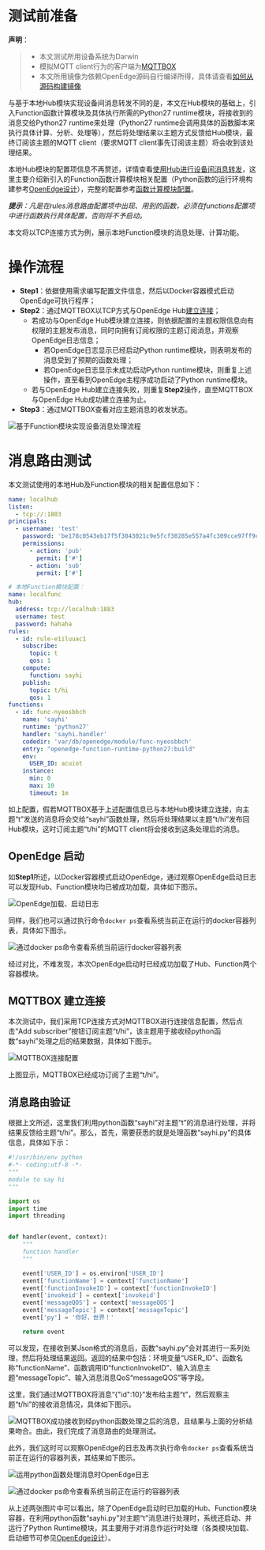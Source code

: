 # 测试前准备

**声明**：

> + 本文测试所用设备系统为Darwin
> + 模拟MQTT client行为的客户端为[MQTTBOX](../../Resources-download.md#下载MQTTBOX客户端)
> + 本文所用镜像为依赖OpenEdge源码自行编译所得，具体请查看[如何从源码构建镜像](../../setup/Build-OpenEdge-from-Source.md)

与基于本地Hub模块实现设备间消息转发不同的是，本文在Hub模块的基础上，引入Function函数计算模块及具体执行所需的Python27 runtime模块，将接收到的消息交给Python27 runtime来处理（Python27 runtime会调用具体的函数脚本来执行具体计算、分析、处理等），然后将处理结果以主题方式反馈给Hub模块，最终订阅该主题的MQTT client（要求MQTT client事先订阅该主题）将会收到该处理结果。

本地Hub模块的配置项信息不再赘述，详情查看[使用Hub进行设备间消息转发](./Message-transfer-among-devices-with-hub-module.md)，这里主要介绍新引入的Function函数计算模块相关配置（Python函数的运行环境构建参考[OpenEdge设计](../../overview/OpenEdge-design.md)），完整的配置参考[函数计算模块配置](./Config-interpretation.md#函数计算模块配置)。

_**提示**：凡是在rules消息路由配置项中出现、用到的函数，必须在functions配置项中进行函数执行具体配置，否则将不予启动。_

本文将以TCP连接方式为例，展示本地Function模块的消息处理、计算功能。

# 操作流程

- **Step1**：依据使用需求编写配置文件信息，然后以Docker容器模式启动OpenEdge可执行程序；
- **Step2**：通过MQTTBOX以TCP方式与OpenEdge Hub[建立连接](./Device-connect-with-OpenEdge-base-on-hub-module.md)；
    - 若成功与OpenEdge Hub模块建立连接，则依据配置的主题权限信息向有权限的主题发布消息，同时向拥有订阅权限的主题订阅消息，并观察OpenEdge日志信息；
      - 若OpenEdge日志显示已经启动Python runtime模块，则表明发布的消息受到了预期的函数处理；
      - 若OpenEdge日志显示未成功启动Python runtime模块，则重复上述操作，直至看到OpenEdge主程序成功启动了Python runtime模块。
    - 若与OpenEdge Hub建立连接失败，则重复**Step2**操作，直至MQTTBOX与OpenEdge Hub成功建立连接为止。
- **Step3**：通过MQTTBOX查看对应主题消息的收发状态。

![基于Function模块实现设备消息处理流程](../../images/tutorials/local/process/openedge-python-flow.png)

# 消息路由测试

本文测试使用的本地Hub及Function模块的相关配置信息如下：

```yaml
name: localhub
listen:
  - tcp://:1883
principals:
  - username: 'test'
    password: 'be178c0543eb17f5f3043021c9e5fcf30285e557a4fc309cce97ff9ca6182912'
    permissions:
      - action: 'pub'
        permit: ['#']
      - action: 'sub'
        permit: ['#']

# 本地Function模块配置：
name: localfunc
hub:
  address: tcp://localhub:1883
  username: test
  password: hahaha
rules:
  - id: rule-e1iluuac1
    subscribe:
      topic: t
      qos: 1
    compute:
      function: sayhi
    publish:
      topic: t/hi
      qos: 1
functions:
  - id: func-nyeosbbch
    name: 'sayhi'
    runtime: 'python27'
    handler: 'sayhi.handler'
    codedir: 'var/db/openedge/module/func-nyeosbbch'
    entry: "openedge-function-runtime-python27:build"
    env:
      USER_ID: acuiot
    instance:
      min: 0
      max: 10
      timeout: 1m
```

如上配置，假若MQTTBOX基于上述配置信息已与本地Hub模块建立连接，向主题“t”发送的消息将会交给“sayhi”函数处理，然后将处理结果以主题“t/hi”发布回Hub模块，这时订阅主题“t/hi”的MQTT client将会接收到这条处理后的消息。

## OpenEdge 启动

如**Step1**所述，以Docker容器模式启动OpenEdge，通过观察OpenEdge启动日志可以发现Hub、Function模块均已被成功加载，具体如下图示。

![OpenEdge加载、启动日志](../../images/tutorials/local/process/openedge-function-start.png)

同样，我们也可以通过执行命令`docker ps`查看系统当前正在运行的docker容器列表，具体如下图示。

![通过`docker ps`命令查看系统当前运行docker容器列表](../../images/tutorials/local/process/openedge-docker-ps-after.png)

经过对比，不难发现，本次OpenEdge启动时已经成功加载了Hub、Function两个容器模块。

## MQTTBOX 建立连接

本次测试中，我们采用TCP连接方式对MQTTBOX进行连接信息配置，然后点击“Add subscriber”按钮订阅主题“t/hi”，该主题用于接收经python函数“sayhi”处理之后的结果数据，具体如下图示。

![MQTTBOX连接配置](../../images/tutorials/local/process/mqttbox-tcp-process-config.png)

上图显示，MQTTBOX已经成功订阅了主题“t/hi”。

## 消息路由验证

根据上文所述，这里我们利用python函数“sayhi”对主题“t”的消息进行处理，并将结果反馈给主题“t/hi”。那么，首先，需要获悉的就是处理函数“sayhi.py”的具体信息，具体如下示：

```python
#!/usr/bin/env python
#-*- coding:utf-8 -*-
"""
module to say hi
"""

import os
import time
import threading


def handler(event, context):
    """
    function handler
    """

    event['USER_ID'] = os.environ['USER_ID']
    event['functionName'] = context['functionName']
    event['functionInvokeID'] = context['functionInvokeID']
    event['invokeid'] = context['invokeid']
    event['messageQOS'] = context['messageQOS']
    event['messageTopic'] = context['messageTopic']
    event['py'] = '你好，世界！'

    return event
```

可以发现，在接收到某Json格式的消息后，函数“sayhi.py”会对其进行一系列处理，然后将处理结果返回。返回的结果中包括：环境变量“USER_ID”、函数名称“functionName”、函数调用ID“functionInvokeID”、输入消息主题“messageTopic”、输入消息消息QoS“messageQOS”等字段。

这里，我们通过MQTTBOX将消息“{"id":10}”发布给主题“t”，然后观察主题“t/hi”的接收消息情况，具体如下图示。

![MQTTBOX成功接收到经python函数处理之后的消息](../../images/tutorials/local/process/mqttbox-tcp-process-success.png)，且结果与上面的分析结果吻合。由此，我们完成了消息路由的处理测试。

此外，我们这时可以观察OpenEdge的日志及再次执行命令`docker ps`查看系统当前正在运行的容器列表，其结果如下图示。

![运用python函数处理消息时OpenEdge日志](../../images/tutorials/local/process/openedge-python-start.png)

![通过docker ps命令查看系统当前正在运行的容器列表](../../images/tutorials/local/process/openedge-docker-ps-python-start.png)

从上述两张图片中可以看出，除了OpenEdge启动时已加载的Hub、Function模块容器，在利用python函数“sayhi.py”对主题“t”消息进行处理时，系统还启动、并运行了Python Runtime模块，其主要用于对消息作运行时处理（各类模块加载、启动细节可参见[OpenEdge设计](../../overview/OpenEdge-design.md)）。
